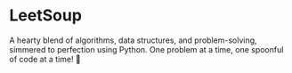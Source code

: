 # LeetSoup
A hearty blend of algorithms, data structures, and problem-solving, simmered to perfection using Python. One problem at a time, one spoonful of code at a time! 🚀
